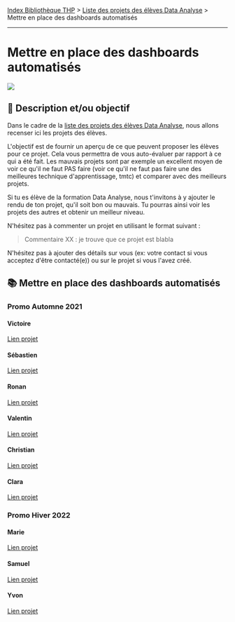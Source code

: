 [Index Bibliothèque THP](https://github.com/TheHackingProject/bibliotheque-THP) > [Liste des projets des élèves Data Analyse](https://github.com/TheHackingProject/bibliotheque-THP/blob/master/notes/liste_projets_data_analyse.md) > Mettre en place des dashboards automatisés

___

# Mettre en place des dashboards automatisés

![](https://picsum.photos/1024/400)

## 📄 Description et/ou objectif
Dans le cadre de la [liste des projets des élèves Data Analyse](https://github.com/TheHackingProject/bibliotheque-THP/blob/master/notes/liste_projets_data_analyse.md), nous allons recenser ici les projets des élèves.

L'objectif est de fournir un aperçu de ce que peuvent proposer les élèves pour ce projet. Cela vous permettra de vous auto-évaluer par rapport à ce qui a été fait. Les mauvais projets sont par exemple un excellent moyen de voir ce qu'il ne faut PAS faire (voir ce qu'il ne faut pas faire une des meilleures technique d'apprentissage, tmtc) et comparer avec des meilleurs projets.

Si tu es élève de la formation Data Analyse, nous t'invitons à y ajouter le rendu de ton projet, qu'il soit bon ou mauvais. Tu pourras ainsi voir les projets des autres et obtenir un meilleur niveau.

N'hésitez pas à commenter un projet en utilisant le format suivant :

> Commentaire XX : je trouve que ce projet est blabla


N'hésitez pas à ajouter des détails sur vous (ex: votre contact si vous acceptez d'être contacté(e)) ou sur le projet si vous l'avez créé.


## 📚 Mettre en place des dashboards automatisés
### Promo Automne 2021

#### Victoire
[Lien projet](https://github.com/bigdduwa/THP_DATA-W3-D1)

#### Sébastien
[Lien projet](https://github.com/sebastienrombaut/data_tableau)

#### Ronan
[Lien projet](https://github.com/RonanLamour/Tableau-OfficeUS)

#### Valentin
[Lien projet](https://github.com/valvermes/Tableau1)

#### Christian
[Lien projet](https://github.com/christian29200/THP11_Analyse_Tableau_de_bord)

#### Clara
[Lien projet](https://github.com/claramoreschi/THP_DataAnalyst_TableauSoftware_KPIs)

### Promo Hiver 2022

#### Marie
[Lien projet](https://github.com/MarieLebreton/TABLEAU)

#### Samuel
[Lien projet](https://github.com/SamkaaDev/sales_analysis_DMPC)

#### Yvon
[Lien projet](https://github.com/ekwayv8/Dashboard-D.M.P.C)

